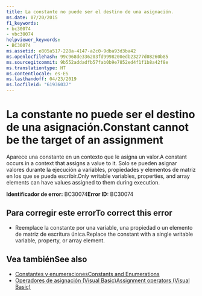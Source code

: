 ```yaml
---
title: La constante no puede ser el destino de una asignación.
ms.date: 07/20/2015
f1_keywords:
- bc30074
- vbc30074
helpviewer_keywords:
- BC30074
ms.assetid: e805a517-228a-4147-a2c0-9dba93d3ba42
ms.openlocfilehash: 99c968de336203fd9998200edb23277d08260b85
ms.sourcegitcommit: 9b552addadfb57fab0b9e7852ed4f1f1b8a42f8e
ms.translationtype: HT
ms.contentlocale: es-ES
ms.lasthandoff: 04/23/2019
ms.locfileid: "61936037"
---
```

# <a name="constant-cannot-be-the-target-of-an-assignment"></a><span data-ttu-id="2dbbb-102">La constante no puede ser el destino de una asignación.</span><span class="sxs-lookup"><span data-stu-id="2dbbb-102">Constant cannot be the target of an assignment</span></span>
<span data-ttu-id="2dbbb-103">Aparece una constante en un contexto que le asigna un valor.</span><span class="sxs-lookup"><span data-stu-id="2dbbb-103">A constant occurs in a context that assigns a value to it.</span></span> <span data-ttu-id="2dbbb-104">Solo se pueden asignar valores durante la ejecución a variables, propiedades y elementos de matriz en los que se pueda escribir.</span><span class="sxs-lookup"><span data-stu-id="2dbbb-104">Only writable variables, properties, and array elements can have values assigned to them during execution.</span></span>  
  
 <span data-ttu-id="2dbbb-105">**Identificador de error:** BC30074</span><span class="sxs-lookup"><span data-stu-id="2dbbb-105">**Error ID:** BC30074</span></span>  
  
## <a name="to-correct-this-error"></a><span data-ttu-id="2dbbb-106">Para corregir este error</span><span class="sxs-lookup"><span data-stu-id="2dbbb-106">To correct this error</span></span>  
  
- <span data-ttu-id="2dbbb-107">Reemplace la constante por una variable, una propiedad o un elemento de matriz de escritura única.</span><span class="sxs-lookup"><span data-stu-id="2dbbb-107">Replace the constant with a single writable variable, property, or array element.</span></span>  
  
## <a name="see-also"></a><span data-ttu-id="2dbbb-108">Vea también</span><span class="sxs-lookup"><span data-stu-id="2dbbb-108">See also</span></span>

- [<span data-ttu-id="2dbbb-109">Constantes y enumeraciones</span><span class="sxs-lookup"><span data-stu-id="2dbbb-109">Constants and Enumerations</span></span>](../../visual-basic/programming-guide/language-features/constants-enums/index.md)
- [<span data-ttu-id="2dbbb-110">Operadores de asignación (Visual Basic)</span><span class="sxs-lookup"><span data-stu-id="2dbbb-110">Assignment operators (Visual Basic)</span></span>](~/docs/visual-basic/language-reference/operators/assignment-operators.md)
